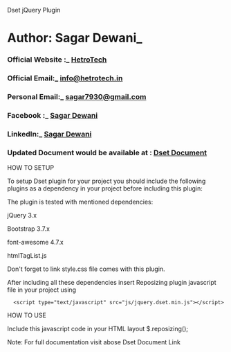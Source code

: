 Dset jQuery Plugin

# Author: Sagar Dewani_

### Official Website :_ [HetroTech](http://hetrotech.in/)

### Official Email:_ [info@hetrotech.in](mailto:info@hetrotech.in?subject=Support)

### Personal Email:_ [sagar7930@gmail.com](mailto:sagar7930@gmail.com?subject=droppable%20support)

### Facebook :_ [Sagar Dewani](https://www.facebook.com/sagar.dev.1426)

### LinkedIn:_ [Sagar Dewani](https://linkedin.com/in/sagar-kumar-3420a1b2)

### Updated Document would be available at : [Dset Document](http://hetrotech.in/projects/dset/index.html#document)

HOW TO SETUP

To setup Dset plugin for your project you should include the following plugins as a dependency in your project before including this plugin:

The plugin is tested with mentioned dependencies:

jQuery 3.x

Bootstrap 3.7.x

font-awesome 4.7.x

htmlTagList.js

Don't forget to link style.css file comes with this plugin.

After including all these dependencies insert Reposizing plugin javascript file in your project using

      <script type="text/javascript" src="js/jquery.dset.min.js"></script>
HOW TO USE

Include this javascript code in your HTML layout $.reposizing();

Note: For full documentation visit abose Dset Document Link
